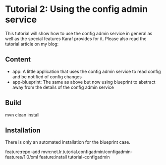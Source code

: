 # Tutorial 2: Using the config admin service

This tutorial will show how to use the config admin service in general as well as the special features Karaf provides for it.
Please also read the tutorial article on my blog:


## Content

- app: A little application that uses the config admin service to read config and be notified of config changes
- app-blueprint: The same as above but now using blueprint to abstract away from the details of the config admin service

## Build

mvn clean install

## Installation

There is only an automated installation for the blueprint case.

feature:repo-add mvn:net.lr.tutorial.configadmin/configadmin-features/1.0/xml
feature:install  tutorial-configadmin
